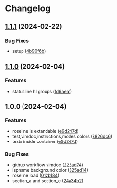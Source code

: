 # Changelog

## [1.1.1](https://github.com/maxmx03/roseline/compare/v1.1.0...v1.1.1) (2024-02-22)


### Bug Fixes

* setup ([4b90f6b](https://github.com/maxmx03/roseline/commit/4b90f6b3fd60959f133a5ee81a7ba301fdb96d24))

## [1.1.0](https://github.com/maxmx03/roseline/compare/v1.0.0...v1.1.0) (2024-02-04)


### Features

* statusline hl groups ([fd9aea1](https://github.com/maxmx03/roseline/commit/fd9aea11825a397a163907f2950e1ea004656d2d))

## 1.0.0 (2024-02-04)


### Features

* roseline is extandable ([e9d247d](https://github.com/maxmx03/roseline/commit/e9d247dd29948e0ff6fe23d57346a48e472113f6))
* test,vimdoc,instructions,modes colors ([8826dc6](https://github.com/maxmx03/roseline/commit/8826dc6cbc4f549820faaae9b1acedda9378019c))
* tests inside container ([e9d247d](https://github.com/maxmx03/roseline/commit/e9d247dd29948e0ff6fe23d57346a48e472113f6))


### Bug Fixes

* github workflow vimdoc ([222ad74](https://github.com/maxmx03/roseline/commit/222ad746708569a8f2ea2a476a79dbfaf3cc401d))
* lspname background color ([325ad14](https://github.com/maxmx03/roseline/commit/325ad14a2b9fa252100af5d92a9090d0b71d9435))
* roseline load ([012b184](https://github.com/maxmx03/roseline/commit/012b184cd830eea4ba7ba4198209bceb6e33d0df))
* section_a and section_c ([24a34b2](https://github.com/maxmx03/roseline/commit/24a34b24af5ac6f5615a8f4bb9763bae6f17058f))
